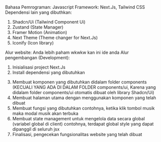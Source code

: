 Bahasa Pemrograman: Javascript
Framework: Next.Js, Tailwind CSS
Dependensi lain yang dibuthkan: 
1. Shadcn/Ui (Tailwind Component Ui)
2. Zustand (State Manager)
3. Framer Motion (Animation)
4. Next Theme (Theme changer for Next.Js)
5. Iconify (Icon library)

Alur website: Anda lebih paham wkwkw kan ini ide anda
Alur pengembangan (Development):
<!-- PREPARATION -->
1. Inisialisasi project Next.Js
2. Install dependensi yang dibutuhkan
<!-- SLICING UI KE CODE -->
3. Membuat komponen yang dibutuhkan didalam folder components (KECUALI YANG ADA DI DALAM FOLDER components/ui, Karena yang didalam folder components/ui otomatis dibuat oleh library Shadcn/Ui)
4. Membuat halaman utama dengan menggunakan komponen yang telah dibuat
5. Membuat fungsi yang dibutuhkan contohnya, ketika klik tombol musik maka modal musik akan terbuka
6. Membuat state management untuk mengelola data secara global (variabel global di client) contohnya, terdapat global style yang dapat dipanggil di seluruh jsx
7. Finalisasi, pengecekan fungsionalitas website yang telah dibuat